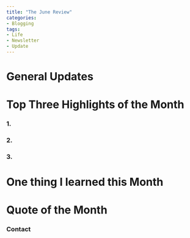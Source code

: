 ```yaml
---
title: "The June Review"
categories:
- Blogging
tags:
- Life
- Newsletter
- Update
---
```


# General Updates


# Top Three Highlights of the Month

### 1. 

### 2. 

### 3.


# One thing I learned this Month

### 


# Quote of the Month

### Contact
